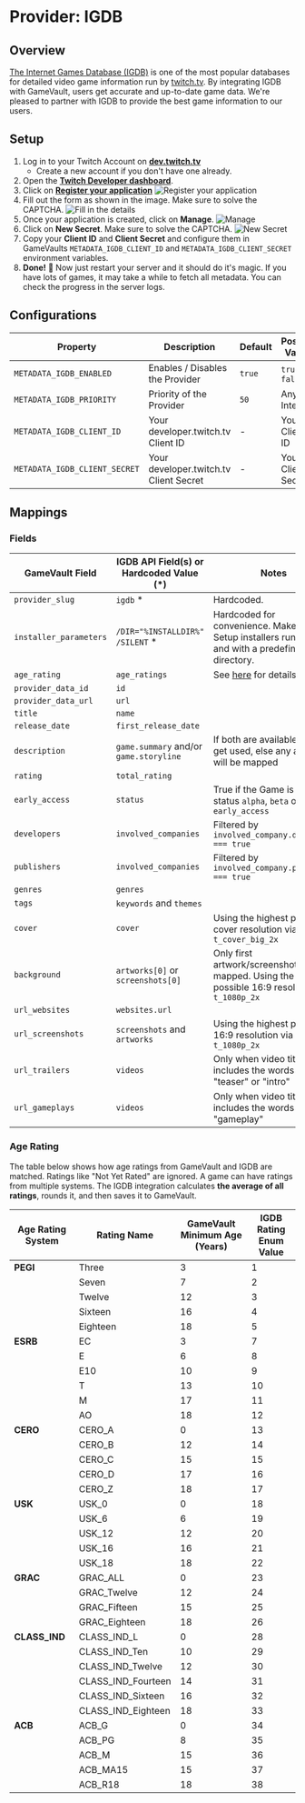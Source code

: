 # Provider: IGDB

## Overview

[The Internet Games Database (IGDB)](https://igdb.com) is one of the most popular databases for detailed video game information run by [twitch.tv](https://twitch.tv). By integrating IGDB with GameVault, users get accurate and up-to-date game data. We're pleased to partner with IGDB to provide the best game information to our users.

## Setup

1. Log in to your Twitch Account on [**dev.twitch.tv**](https://dev.twitch.tv/login)
   - Create a new account if you don't have one already.
2. Open the [**Twitch Developer dashboard**](https://dev.twitch.tv/console/apps).
3. Click on [**Register your application**](https://dev.twitch.tv/console/apps/create)
   ![Register your application](/img/docs/metadata/providers/igdb/setup-step-1.png)
4. Fill out the form as shown in the image. Make sure to solve the CAPTCHA.
   ![Fill in the details](/img/docs/metadata/providers/igdb/setup-step-2.png)
5. Once your application is created, click on **Manage**.
   ![Manage](/img/docs/metadata/providers/igdb/setup-step-3.png)
6. Click on **New Secret**. Make sure to solve the CAPTCHA.
   ![New Secret](/img/docs/metadata/providers/igdb/setup-step-4.png)
7. Copy your **Client ID** and **Client Secret** and configure them in GameVaults `METADATA_IGDB_CLIENT_ID` and `METADATA_IGDB_CLIENT_SECRET` environment variables.
8. **Done!** 🥳 Now just restart your server and it should do it's magic. If you have lots of games, it may take a while to fetch all metadata. You can check the progress in the server logs.

## Configurations

| Property                      | Description                            | Default | Possible Values    |
| ----------------------------- | -------------------------------------- | ------- | ------------------ |
| `METADATA_IGDB_ENABLED`       | Enables / Disables the Provider        | `true`  | `true`, `false`    |
| `METADATA_IGDB_PRIORITY`      | Priority of the Provider               | `50`    | Any Integer        |
| `METADATA_IGDB_CLIENT_ID`     | Your developer.twitch.tv Client ID     | -       | Your Client-ID     |
| `METADATA_IGDB_CLIENT_SECRET` | Your developer.twitch.tv Client Secret | -       | Your Client-Secret |

## Mappings

### Fields

| GameVault Field        | IGDB API Field(s) or Hardcoded Value (\*) | Notes                                                                                                |
| ---------------------- | ----------------------------------------- | ---------------------------------------------------------------------------------------------------- |
| `provider_slug`        | `igdb` \*                                 | Hardcoded.                                                                                           |
| `installer_parameters` | `/DIR="%INSTALLDIR%" /SILENT` \*          | Hardcoded for convenience. Makes Inno Setup installers run silent and with a predefined directory.   |
| `age_rating`           | `age_ratings`                             | See [here](#age-rating) for details.                                                                 |
| `provider_data_id`     | `id`                                      |                                                                                                      |
| `provider_data_url`    | `url`                                     |                                                                                                      |
| `title`                | `name`                                    |                                                                                                      |
| `release_date`         | `first_release_date`                      |                                                                                                      |
| `description`          | `game.summary` and/or `game.storyline`    | If both are available, both get used, else any available will be mapped                              |
| `rating`               | `total_rating`                            |                                                                                                      |
| `early_access`         | `status`                                  | True if the Game is either in status `alpha`, `beta` or `early_access`                               |
| `developers`           | `involved_companies`                      | Filtered by `involved_company.developer === true`                                                    |
| `publishers`           | `involved_companies`                      | Filtered by `involved_company.publisher === true`                                                    |
| `genres`               | `genres`                                  |                                                                                                      |
| `tags`                 | `keywords` and `themes`                   |                                                                                                      |
| `cover`                | `cover`                                   | Using the highest possible cover resolution via `t_cover_big_2x`                                     |
| `background`           | `artworks[0]` or `screenshots[0]`         | Only first artwork/screenshot is mapped. Using the highest possible 16:9 resolution via `t_1080p_2x` |
| `url_websites`         | `websites.url`                            |                                                                                                      |
| `url_screenshots`      | `screenshots` and `artworks`              | Using the highest possible 16:9 resolution via `t_1080p_2x`                                          |
| `url_trailers`         | `videos`                                  | Only when video title includes the words "trailer", "teaser" or "intro"                              |
| `url_gameplays`        | `videos`                                  | Only when video title includes the words "gameplay"                                                  |

### Age Rating

The table below shows how age ratings from GameVault and IGDB are matched. Ratings like "Not Yet Rated" are ignored. A game can have ratings from multiple systems. The IGDB integration calculates **the average of all ratings**, rounds it, and then saves it to GameVault.

| Age Rating System | Rating Name        | GameVault Minimum Age (Years) | IGDB Rating Enum Value |
| ----------------- | ------------------ | ----------------------------- | ---------------------- |
| **PEGI**          | Three              | 3                             | 1                      |
|                   | Seven              | 7                             | 2                      |
|                   | Twelve             | 12                            | 3                      |
|                   | Sixteen            | 16                            | 4                      |
|                   | Eighteen           | 18                            | 5                      |
| **ESRB**          | EC                 | 3                             | 7                      |
|                   | E                  | 6                             | 8                      |
|                   | E10                | 10                            | 9                      |
|                   | T                  | 13                            | 10                     |
|                   | M                  | 17                            | 11                     |
|                   | AO                 | 18                            | 12                     |
| **CERO**          | CERO_A             | 0                             | 13                     |
|                   | CERO_B             | 12                            | 14                     |
|                   | CERO_C             | 15                            | 15                     |
|                   | CERO_D             | 17                            | 16                     |
|                   | CERO_Z             | 18                            | 17                     |
| **USK**           | USK_0              | 0                             | 18                     |
|                   | USK_6              | 6                             | 19                     |
|                   | USK_12             | 12                            | 20                     |
|                   | USK_16             | 16                            | 21                     |
|                   | USK_18             | 18                            | 22                     |
| **GRAC**          | GRAC_ALL           | 0                             | 23                     |
|                   | GRAC_Twelve        | 12                            | 24                     |
|                   | GRAC_Fifteen       | 15                            | 25                     |
|                   | GRAC_Eighteen      | 18                            | 26                     |
| **CLASS_IND**     | CLASS_IND_L        | 0                             | 28                     |
|                   | CLASS_IND_Ten      | 10                            | 29                     |
|                   | CLASS_IND_Twelve   | 12                            | 30                     |
|                   | CLASS_IND_Fourteen | 14                            | 31                     |
|                   | CLASS_IND_Sixteen  | 16                            | 32                     |
|                   | CLASS_IND_Eighteen | 18                            | 33                     |
| **ACB**           | ACB_G              | 0                             | 34                     |
|                   | ACB_PG             | 8                             | 35                     |
|                   | ACB_M              | 15                            | 36                     |
|                   | ACB_MA15           | 15                            | 37                     |
|                   | ACB_R18            | 18                            | 38                     |
